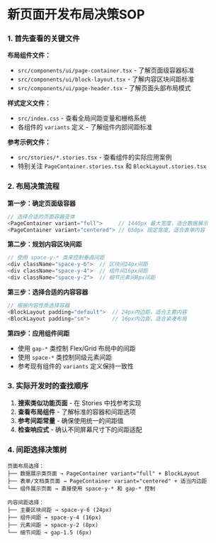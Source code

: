 # 新页面开发布局决策SOP

### 1. 首先查看的关键文件

**布局组件文件：**
- `src/components/ui/page-container.tsx` - 了解页面级容器标准
- `src/components/ui/block-layout.tsx` - 了解内容区块间距标准
- `src/components/ui/page-header.tsx` - 了解页面头部布局模式

**样式定义文件：**
- `src/index.css` - 查看全局间距变量和栅格系统
- 各组件的 `variants` 定义 - 了解组件内部间距标准

**参考示例文件：**
- `src/stories/*.stories.tsx` - 查看组件的实际应用案例
- 特别关注 `PageContainer.stories.tsx` 和 `BlockLayout.stories.tsx`

### 2. 布局决策流程

**第一步：确定页面级容器**
```typescript
// 选择合适的页面容器变体
<PageContainer variant="full">     // 1440px 最大宽度，适合数据展示
<PageContainer variant="centered"> // 650px 固定宽度，适合表单内容
```

**第二步：规划内容区块间距**
```typescript
// 使用 space-y-* 类来控制垂直间距
<div className="space-y-6">  // 区块间24px间距
<div className="space-y-4">  // 组件间16px间距
<div className="space-y-2">  // 细节元素间8px间距
```

**第三步：选择合适的内容容器**
```typescript
// 根据内容性质选择容器
<BlockLayout padding="default">  // 24px内边距，适合主要内容
<BlockLayout padding="sm">       // 16px内边距，适合紧凑布局
```

**第四步：应用组件间距**
- 使用 `gap-*` 类控制 Flex/Grid 布局中的间距
- 使用 `space-*` 类控制同级元素间距
- 参考现有组件的 `variants` 定义保持一致性

### 3. 实际开发时的查找顺序

1. **搜索类似功能页面** - 在 Stories 中找参考实现
2. **查看布局组件** - 了解标准的容器和间距选项
3. **参考间距常量** - 确保使用统一的间距值
4. **检查响应式** - 确认不同屏幕尺寸下的间距适配

### 4. 间距选择决策树

```
页面布局选择：
├── 数据展示类页面 → PageContainer variant="full" + BlockLayout
├── 表单/文档类页面 → PageContainer variant="centered" + 适当内边距
└── 组件展示页面 → 直接使用 space-y-* 和 gap-* 控制

内容间距选择：
├── 主要区块间距 → space-y-6 (24px)
├── 组件间距 → space-y-4 (16px)
├── 元素间距 → space-y-2 (8px)
└── 细节间距 → gap-1.5 (6px)
```